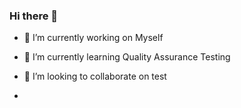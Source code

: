 ### Hi there 👋

- 🔭 I’m currently working on Myself 
- 🌱 I’m currently learning Quality Assurance Testing
- 👯 I’m looking to collaborate on test

- 

<!--
**aaratibhatt/aaratibhatt** is a ✨ _special_ ✨ repository because its `README.md` (this file) appears on your GitHub profile.

Here are some ideas to get you started:

- 🔭 I’m currently working on ...
- 🌱 I’m currently learning ...
- 👯 I’m looking to collaborate on ...
- 🤔 I’m looking for help with ...
- 💬 Ask me about ...
- 📫 How to reach me: ...
- 😄 Pronouns: ...
- ⚡ Fun fact: ...
-->
